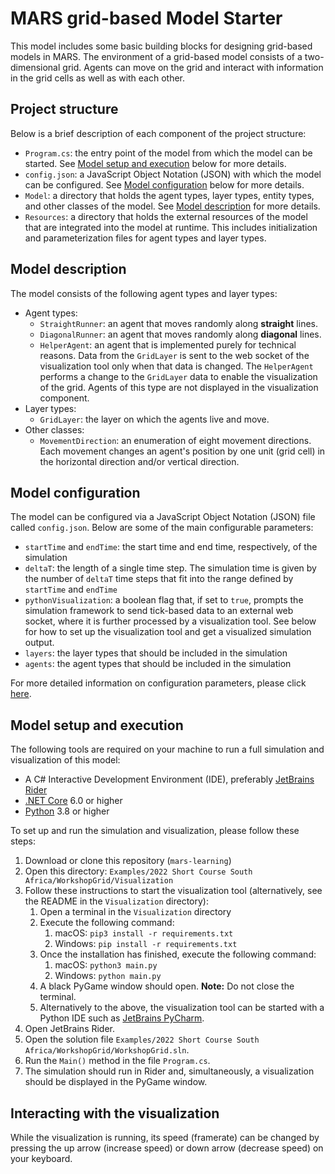 # MARS grid-based Model Starter

This model includes some basic building blocks for designing grid-based models in MARS. The environment of a grid-based model consists of a two-dimensional grid. Agents can move on the grid and interact with information in the grid cells as well as with each other.

## Project structure

Below is a brief description of each component of the project structure:

- `Program.cs`: the entry point of the model from which the model can be started. See [Model setup and execution](#model-setup-and-execution) below for more details.
- `config.json`: a JavaScript Object Notation (JSON) with which the model can be configured. See [Model configuration](#model-configuration) below for more details.
- `Model`: a directory that holds the agent types, layer types, entity types, and other classes of the model. See [Model description](#model-description) for more details.
- `Resources`: a directory that holds the external resources of the model that are integrated into the model at runtime. This includes initialization and parameterization files for agent types and layer types.

## Model description

The model consists of the following agent types and layer types:

- Agent types:
  - `StraightRunner`: an agent that moves randomly along **straight** lines.
  - `DiagonalRunner`: an agent that moves randomly along **diagonal** lines.
  - `HelperAgent`: an agent that is implemented purely for technical reasons. Data from the `GridLayer` is sent to the web socket of the visualization tool only when that data is changed. The `HelperAgent` performs a change to the `GridLayer` data to enable the visualization of the grid. Agents of this type are not displayed in the visualization component.
- Layer types:
  - `GridLayer`: the layer on which the agents live and move.
- Other classes:
  - `MovementDirection`: an enumeration of eight movement directions. Each movement changes an agent's position by one unit (grid cell) in the horizontal direction and/or vertical direction.

## Model configuration

The model can be configured via a JavaScript Object Notation (JSON) file called `config.json`. Below are some of the main configurable parameters:

- `startTime` and `endTime`: the start time and end time, respectively, of the simulation
- `deltaT`: the length of a single time step. The simulation time is given by the number of `deltaT` time steps that fit into the range defined by `startTime` and `endTime`
- `pythonVisualization`: a boolean flag that, if set to `true`, prompts the simulation framework to send tick-based data to an external web socket, where it is further processed by a visualization tool. See below for how to set up the visualization tool and get a visualized simulation output.
- `layers`: the layer types that should be included in the simulation
- `agents`: the agent types that should be included in the simulation

For more detailed information on configuration parameters, please click [here](https://mars.haw-hamburg.de/articles/core/model-configuration/index.html).

## Model setup and execution

The following tools are required on your machine to run a full simulation and visualization of this model:

- A C# Interactive Development Environment (IDE), preferably [JetBrains Rider](https://www.jetbrains.com/rider/)
- [.NET Core](https://dotnet.microsoft.com/en-us/download) 6.0 or higher
- [Python](https://www.python.org/downloads/) 3.8 or higher

To set up and run the simulation and visualization, please follow these steps:

1. Download or clone this repository (`mars-learning`)
2. Open this directory: `Examples/2022 Short Course South Africa/WorkshopGrid/Visualization`
3. Follow these instructions to start the visualization tool (alternatively, see the README in the `Visualization` directory):
    1. Open a terminal in the `Visualization` directory
    2. Execute the following command:
        1. macOS: `pip3 install -r requirements.txt`
        2. Windows: `pip install -r requirements.txt`
    3. Once the installation has finished, execute the following command:
        1. macOS: `python3 main.py`
        2. Windows: `python main.py`
    4. A black PyGame window should open. **Note:** Do not close the terminal.
    5. Alternatively to the above, the visualization tool can be started with a Python IDE such as [JetBrains PyCharm](https://www.jetbrains.com/pycharm/).
4. Open JetBrains Rider.
5. Open the solution file `Examples/2022 Short Course South Africa/WorkshopGrid/WorkshopGrid.sln`.
6. Run the `Main()` method in the file `Program.cs`.
7. The simulation should run in Rider and, simultaneously, a visualization should be displayed in the PyGame window.

## Interacting with the visualization

While the visualization is running, its speed (framerate) can be changed by pressing the up arrow (increase speed) or down arrow (decrease speed) on your keyboard.
